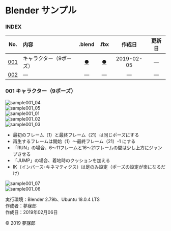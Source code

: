 # Blender サンプル

### <b>INDEX</b>

|No.|内容|.blend|.fbx|作成日|更新日|
|:--:|:--|:--:|:--:|:--:|:--:|
|[001](#001)|キャラクター（9ポーズ）|[●](https://github.com/mubirou/Blender-Study-Notes/blob/master/sample/blend/sample001.blend)|[●](https://github.com/mubirou/Blender-Study-Notes/blob/master/sample/fbx/sample001.fbx)|2019-02-05|―|
|[002](#002)|―|―|―|―|―|―|


<a name="001"></a>
### 001 キャラクター（9ポーズ）

![sample001_04](https://github.com/mubirou/Blender-Study-Notes/blob/master/sample/jpg/sample001_04.jpg)  
![sample001_05](https://github.com/mubirou/Blender-Study-Notes/blob/master/sample/jpg/sample001_05.jpg)  
![sample001_01](https://github.com/mubirou/Blender-Study-Notes/blob/master/sample/jpg/sample001_01.jpg)  
![sample001_02](https://github.com/mubirou/Blender-Study-Notes/blob/master/sample/jpg/sample001_02.jpg)  
![sample001_03](https://github.com/mubirou/Blender-Study-Notes/blob/master/sample/jpg/sample001_03.jpg)  

* 最初のフレーム（1）と最終フレーム（21）は同じポーズにする
* 再生するフレームは開始（1）〜最終フレーム（21）-1 にする
* 「RUN」の場合、6〜11フレームと16〜21フレームの間は少し上方にジャンプさせる
* 「JUMP」の場合、着地時のクッションを加える
* IK（インバース･キネマティクス）は足のみ設定（ポーズの設定が楽になるだけ）

![sample001_07](https://github.com/mubirou/Blender-Study-Notes/blob/master/sample/jpg/sample001_07.jpg)  
![sample001_06](https://github.com/mubirou/Blender-Study-Notes/blob/master/sample/jpg/sample001_06.jpg)  

実行環境：Blender 2.79b、Ubuntu 18.0.4 LTS  
作成者：夢寐郎  
作成日：2019年02月06日

© 2019 夢寐郎